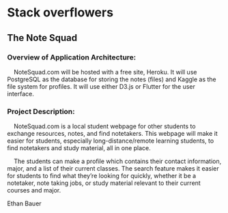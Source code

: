 <h1>Stack overflowers</h1>

<h2>The Note Squad</h2>

<h3>Overview of Application Architecture:</h3>  

<p>&nbsp;&nbsp;&nbsp;&nbsp;NoteSquad.com will be hosted with a free site, Heroku. It will use PostgreSQL as the database for storing the notes (files) and Kaggle as the file system for profiles. It will use either D3.js or Flutter for the user interface.</p>


<h3>Project Description:</h3>

<p>&nbsp;&nbsp;&nbsp;&nbsp;NoteSquad.com is a local student webpage for other students to exchange resources, notes, and find notetakers. This webpage will make it easier for students, especially long-distance/remote learning students, to find notetakers and study material, all in one place. </p>

<p>&nbsp;&nbsp;&nbsp;&nbsp;The students can make a profile which contains their contact information, major, and a list of their current classes. The search feature makes it easier for students to find what they’re looking for quickly, whether it be a notetaker, note taking jobs, or study material relevant to their current courses and major.</p>

Ethan Bauer
